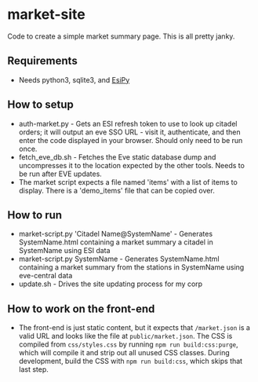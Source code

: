 market-site
===========

Code to create a simple market summary page.
This is all pretty janky.

Requirements
------------
* Needs python3, sqlite3, and [EsiPy](https://github.com/Kyria/EsiPy)

How to setup
----------
* auth-market.py - Gets an ESI refresh token to use to look up citadel orders; it will output an eve SSO URL - visit it, authenticate, and then enter the code displayed in your browser. Should only need to be run once.
* fetch_eve_db.sh - Fetches the Eve static database dump and uncompresses it to the location expected by the other tools. Needs to be run after EVE updates.
* The market script expects a file named 'items' with a list of items to display. There is a 'demo_items' file that can be copied over.

How to run
----------
* market-script.py 'Citadel Name@SystemName' - Generates SystemName.html containing a market summary a citadel in SystemName using ESI data
* market-script.py SystemName - Generates SystemName.html containing a market summary from the stations in SystemName using eve-central data
* update.sh - Drives the site updating process for my corp

How to work on the front-end
----------------------------
* The front-end is just static content, but it expects that `/market.json` is a valid URL and looks like the file at `public/market.json`. The CSS is compiled from `css/styles.css` by running `npm run build:css:purge`, which will compile it and strip out all unused CSS classes. During development, build the CSS with `npm run build:css`, which skips that last step.
